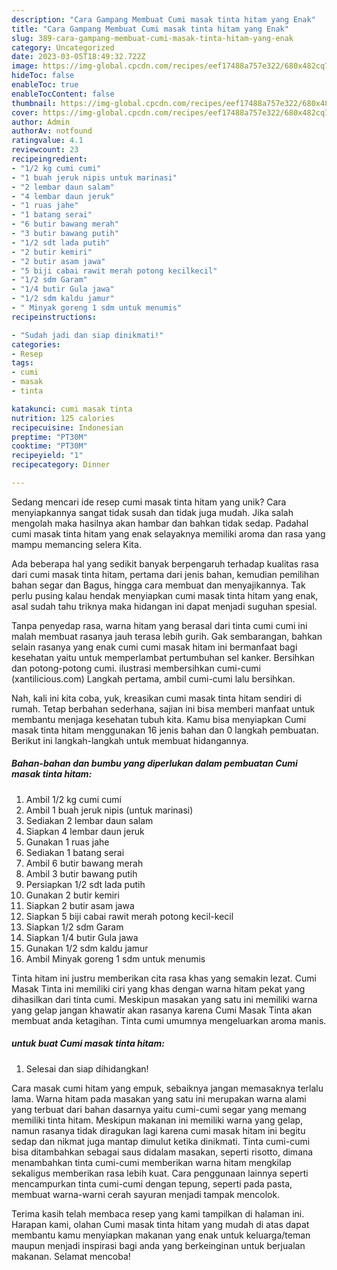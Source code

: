 ```yaml
---
description: "Cara Gampang Membuat Cumi masak tinta hitam yang Enak"
title: "Cara Gampang Membuat Cumi masak tinta hitam yang Enak"
slug: 389-cara-gampang-membuat-cumi-masak-tinta-hitam-yang-enak
category: Uncategorized
date: 2023-03-05T18:49:32.722Z
image: https://img-global.cpcdn.com/recipes/eef17488a757e322/680x482cq70/cumi-masak-tinta-hitam-foto-resep-utama.jpg
hideToc: false
enableToc: true
enableTocContent: false
thumbnail: https://img-global.cpcdn.com/recipes/eef17488a757e322/680x482cq70/cumi-masak-tinta-hitam-foto-resep-utama.jpg
cover: https://img-global.cpcdn.com/recipes/eef17488a757e322/680x482cq70/cumi-masak-tinta-hitam-foto-resep-utama.jpg
author: Admin
authorAv: notfound
ratingvalue: 4.1
reviewcount: 23
recipeingredient:
- "1/2 kg cumi cumi"
- "1 buah jeruk nipis untuk marinasi"
- "2 lembar daun salam"
- "4 lembar daun jeruk"
- "1 ruas jahe"
- "1 batang serai"
- "6 butir bawang merah"
- "3 butir bawang putih"
- "1/2 sdt lada putih"
- "2 butir kemiri"
- "2 butir asam jawa"
- "5 biji cabai rawit merah potong kecilkecil"
- "1/2 sdm Garam"
- "1/4 butir Gula jawa"
- "1/2 sdm kaldu jamur"
- " Minyak goreng 1 sdm untuk menumis"
recipeinstructions:

- "Sudah jadi dan siap dinikmati!"
categories:
- Resep
tags:
- cumi
- masak
- tinta

katakunci: cumi masak tinta 
nutrition: 125 calories
recipecuisine: Indonesian
preptime: "PT30M"
cooktime: "PT30M"
recipeyield: "1"
recipecategory: Dinner

---
```





Sedang mencari ide resep cumi masak tinta hitam yang unik? Cara menyiapkannya sangat tidak susah dan tidak juga mudah. Jika salah mengolah maka hasilnya akan hambar dan bahkan tidak sedap. Padahal cumi masak tinta hitam yang enak selayaknya memiliki aroma dan rasa yang mampu memancing selera Kita.





Ada beberapa hal yang sedikit banyak berpengaruh terhadap kualitas rasa dari cumi masak tinta hitam, pertama dari jenis bahan, kemudian pemilihan bahan segar dan Bagus, hingga cara membuat dan menyajikannya. Tak perlu pusing kalau hendak menyiapkan cumi masak tinta hitam yang enak,      asal sudah tahu triknya maka hidangan ini dapat menjadi suguhan spesial.














Tanpa penyedap rasa, warna hitam yang berasal dari tinta cumi cumi ini malah membuat rasanya jauh terasa lebih gurih. Gak sembarangan, bahkan selain rasanya yang enak cumi cumi masak hitam ini bermanfaat bagi kesehatan yaitu untuk memperlambat pertumbuhan sel kanker. Bersihkan dan potong-potong cumi. ilustrasi membersihkan cumi-cumi (xantilicious.com) Langkah pertama, ambil cumi-cumi lalu bersihkan.






Nah, kali ini kita coba, yuk, kreasikan cumi masak tinta hitam sendiri di rumah. Tetap berbahan sederhana, sajian ini bisa memberi manfaat untuk membantu menjaga kesehatan tubuh kita. Kamu bisa menyiapkan Cumi masak tinta hitam menggunakan 16 jenis bahan dan 0 langkah pembuatan. Berikut ini langkah-langkah untuk membuat hidangannya.

<!--inarticleads1-->

##### Bahan-bahan dan bumbu yang diperlukan dalam pembuatan Cumi masak tinta hitam:

1. Ambil 1/2 kg cumi cumi
1. Ambil 1 buah jeruk nipis (untuk marinasi)
1. Sediakan 2 lembar daun salam
1. Siapkan 4 lembar daun jeruk
1. Gunakan 1 ruas jahe
1. Sediakan 1 batang serai
1. Ambil 6 butir bawang merah
1. Ambil 3 butir bawang putih
1. Persiapkan 1/2 sdt lada putih
1. Gunakan 2 butir kemiri
1. Siapkan 2 butir asam jawa
1. Siapkan 5 biji cabai rawit merah potong kecil-kecil
1. Siapkan 1/2 sdm Garam
1. Siapkan 1/4 butir Gula jawa
1. Gunakan 1/2 sdm kaldu jamur
1. Ambil  Minyak goreng 1 sdm untuk menumis


Tinta hitam ini justru memberikan cita rasa khas yang semakin lezat. Cumi Masak Tinta ini memiliki ciri yang khas dengan warna hitam pekat yang dihasilkan dari tinta cumi. Meskipun masakan yang satu ini memiliki warna yang gelap jangan khawatir akan rasanya karena Cumi Masak Tinta akan membuat anda ketagihan. Tinta cumi umumnya mengeluarkan aroma manis. 

<!--inarticleads2-->

#####  untuk buat Cumi masak tinta hitam:


1. Selesai dan siap dihidangkan!

Cara masak cumi hitam yang empuk, sebaiknya jangan memasaknya terlalu lama. Warna hitam pada masakan yang satu ini merupakan warna alami yang terbuat dari bahan dasarnya yaitu cumi-cumi segar yang memang memiliki tinta hitam. Meskipun makanan ini memiliki warna yang gelap, namun rasanya tidak diragukan lagi karena cumi masak hitam ini begitu sedap dan nikmat juga mantap dimulut ketika dinikmati. Tinta cumi-cumi bisa ditambahkan sebagai saus didalam masakan, seperti risotto, dimana menambahkan tinta cumi-cumi memberikan warna hitam mengkilap sekaligus memberikan rasa lebih kuat. Cara penggunaan lainnya seperti mencampurkan tinta cumi-cumi dengan tepung, seperti pada pasta, membuat warna-warni cerah sayuran menjadi tampak mencolok. 

Terima kasih telah membaca resep yang kami tampilkan di halaman ini. Harapan kami, olahan Cumi masak tinta hitam yang mudah di atas dapat membantu kamu menyiapkan makanan yang enak untuk keluarga/teman maupun menjadi inspirasi bagi anda yang berkeinginan untuk berjualan makanan. Selamat mencoba!
